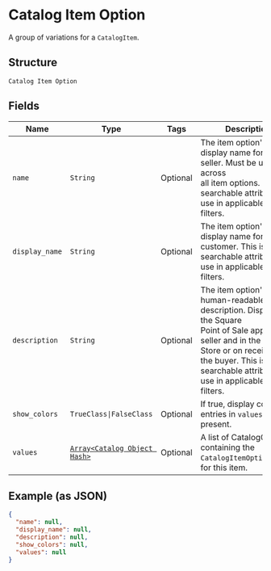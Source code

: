 
# Catalog Item Option

A group of variations for a `CatalogItem`.

## Structure

`Catalog Item Option`

## Fields

| Name | Type | Tags | Description |
|  --- | --- | --- | --- |
| `name` | `String` | Optional | The item option's display name for the seller. Must be unique across<br>all item options. This is a searchable attribute for use in applicable query filters. |
| `display_name` | `String` | Optional | The item option's display name for the customer. This is a searchable attribute for use in applicable query filters. |
| `description` | `String` | Optional | The item option's human-readable description. Displayed in the Square<br>Point of Sale app for the seller and in the Online Store or on receipts for<br>the buyer. This is a searchable attribute for use in applicable query filters. |
| `show_colors` | `TrueClass\|FalseClass` | Optional | If true, display colors for entries in `values` when present. |
| `values` | [`Array<Catalog Object Hash>`](../../doc/models/catalog-object.md) | Optional | A list of CatalogObjects containing the<br>`CatalogItemOptionValue`s for this item. |

## Example (as JSON)

```json
{
  "name": null,
  "display_name": null,
  "description": null,
  "show_colors": null,
  "values": null
}
```

